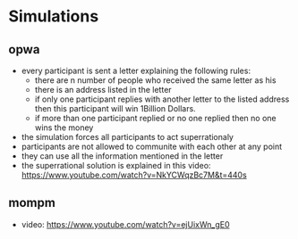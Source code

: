 # Simulations

## opwa

* every participant is sent a letter explaining the following rules:
	- there are n number of people who received the same letter as his
	- there is an address listed in the letter
	- if only one participant replies with another letter to the listed address then this participant will win 1Billion Dollars.
	- if more than one participant replied or no one replied then no one wins the money
* the simulation forces all participants to act superrationaly
* participants are not allowed to communite with each other at any point
* they can use all the information mentioned in the letter
* the superrational solution is explained in this video:  https://www.youtube.com/watch?v=NkYCWqzBc7M&t=440s

## mompm

* video: https://www.youtube.com/watch?v=ejUixWn_gE0
